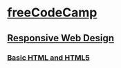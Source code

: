 # [freeCodeCamp](https://www.freecodecamp.org/)

## [Responsive Web Design](https://www.freecodecamp.org/learn/responsive-web-design/)

### [Basic HTML and HTML5](https://github.com/hallan6749/freeCodeCamp/tree/main/Responsive%20Web%20Design/Basic%20HTML%20and%20HTML5)
